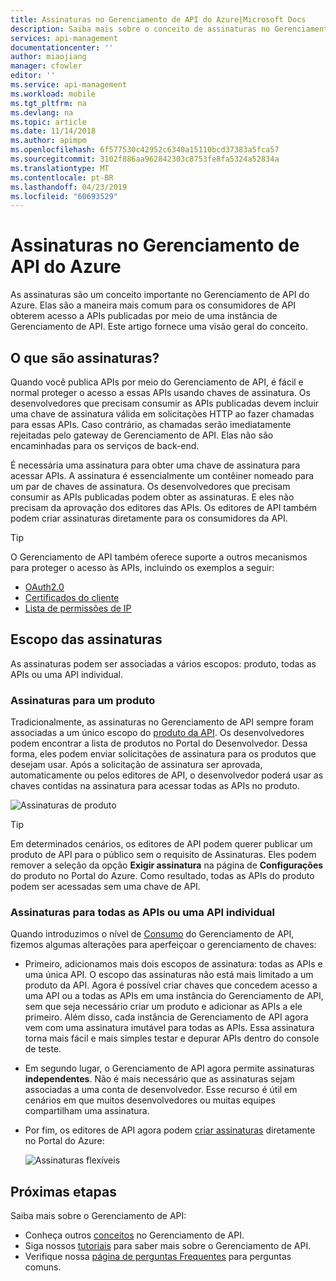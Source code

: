 ```yaml
---
title: Assinaturas no Gerenciamento de API do Azure|Microsoft Docs
description: Saiba mais sobre o conceito de assinaturas no Gerenciamento de API do Azure.
services: api-management
documentationcenter: ''
author: miaojiang
manager: cfowler
editor: ''
ms.service: api-management
ms.workload: mobile
ms.tgt_pltfrm: na
ms.devlang: na
ms.topic: article
ms.date: 11/14/2018
ms.author: apimpm
ms.openlocfilehash: 6f577530c42952c6340a15110bcd37383a5fca57
ms.sourcegitcommit: 3102f886aa962842303c8753fe8fa5324a52834a
ms.translationtype: MT
ms.contentlocale: pt-BR
ms.lasthandoff: 04/23/2019
ms.locfileid: "60693529"
---
```

# <a name="subscriptions-in-azure-api-management"></a>Assinaturas no Gerenciamento de API do Azure

As assinaturas são um conceito importante no Gerenciamento de API do Azure. Elas são a maneira mais comum para os consumidores de API obterem acesso a APIs publicadas por meio de uma instância de Gerenciamento de API. Este artigo fornece uma visão geral do conceito.

## <a name="what-are-subscriptions"></a>O que são assinaturas?

Quando você publica APIs por meio do Gerenciamento de API, é fácil e normal proteger o acesso a essas APIs usando chaves de assinatura. Os desenvolvedores que precisam consumir as APIs publicadas devem incluir uma chave de assinatura válida em solicitações HTTP ao fazer chamadas para essas APIs. Caso contrário, as chamadas serão imediatamente rejeitadas pelo gateway de Gerenciamento de API. Elas não são encaminhadas para os serviços de back-end.

É necessária uma assinatura para obter uma chave de assinatura para acessar APIs. A assinatura é essencialmente um contêiner nomeado para um par de chaves de assinatura. Os desenvolvedores que precisam consumir as APIs publicadas podem obter as assinaturas. E eles não precisam da aprovação dos editores das APIs. Os editores de API também podem criar assinaturas diretamente para os consumidores da API.

> [!TIP]
> O Gerenciamento de API também oferece suporte a outros mecanismos para proteger o acesso às APIs, incluindo os exemplos a seguir:
> - [OAuth2.0](api-management-howto-protect-backend-with-aad.md)
> - [Certificados do cliente](api-management-howto-mutual-certificates-for-clients.md)
> - [Lista de permissões de IP](https://docs.microsoft.com/azure/api-management/api-management-access-restriction-policies#RestrictCallerIPs)

## <a name="scope-of-subscriptions"></a>Escopo das assinaturas

As assinaturas podem ser associadas a vários escopos: produto, todas as APIs ou uma API individual.

### <a name="subscriptions-for-a-product"></a>Assinaturas para um produto

Tradicionalmente, as assinaturas no Gerenciamento de API sempre foram associadas a um único escopo do [produto da API](api-management-terminology.md). Os desenvolvedores podem encontrar a lista de produtos no Portal do Desenvolvedor. Dessa forma, eles podem enviar solicitações de assinatura para os produtos que desejam usar. Após a solicitação de assinatura ser aprovada, automaticamente ou pelos editores de API, o desenvolvedor poderá usar as chaves contidas na assinatura para acessar todas as APIs no produto.

![Assinaturas de produto](./media/api-management-subscriptions/product-subscription.png)

> [!TIP]
> Em determinados cenários, os editores de API podem querer publicar um produto de API para o público sem o requisito de Assinaturas. Eles podem remover a seleção da opção **Exigir assinatura** na página de **Configurações** do produto no Portal do Azure. Como resultado, todas as APIs do produto podem ser acessadas sem uma chave de API.

### <a name="subscriptions-for-all-apis-or-an-individual-api"></a>Assinaturas para todas as APIs ou uma API individual

Quando introduzimos o nível de [Consumo](https://aka.ms/apimconsumptionblog) do Gerenciamento de API, fizemos algumas alterações para aperfeiçoar o gerenciamento de chaves:
- Primeiro, adicionamos mais dois escopos de assinatura: todas as APIs e uma única API. O escopo das assinaturas não está mais limitado a um produto da API. Agora é possível criar chaves que concedem acesso a uma API ou a todas as APIs em uma instância do Gerenciamento de API, sem que seja necessário criar um produto e adicionar as APIs a ele primeiro. Além disso, cada instância de Gerenciamento de API agora vem com uma assinatura imutável para todas as APIs. Essa assinatura torna mais fácil e mais simples testar e depurar APIs dentro do console de teste.

- Em segundo lugar, o Gerenciamento de API agora permite assinaturas **independentes**. Não é mais necessário que as assinaturas sejam associadas a uma conta de desenvolvedor. Esse recurso é útil em cenários em que muitos desenvolvedores ou muitas equipes compartilham uma assinatura.

- Por fim, os editores de API agora podem [criar assinaturas](api-management-howto-create-subscriptions.md) diretamente no Portal do Azure:

    ![Assinaturas flexíveis](./media/api-management-subscriptions/flexible-subscription.png)

## <a name="next-steps"></a>Próximas etapas
Saiba mais sobre o Gerenciamento de API:

+ Conheça outros [conceitos](api-management-terminology.md) no Gerenciamento de API.
+ Siga nossos [tutoriais](import-and-publish.md) para saber mais sobre o Gerenciamento de API.
+ Verifique nossa [página de perguntas Frequentes](api-management-faq.md) para perguntas comuns.